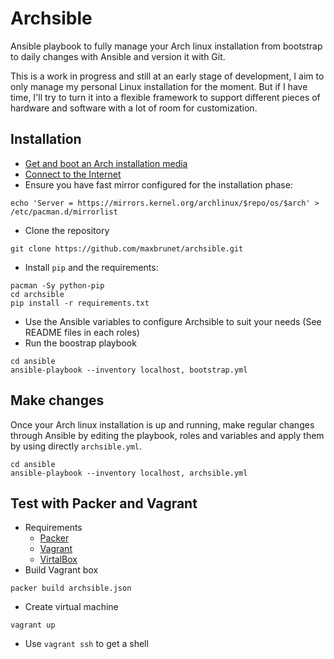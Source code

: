 # Archsible

Ansible playbook to fully manage your Arch linux installation from bootstrap to daily changes with Ansible and version it with Git.

This is a work in progress and still at an early stage of development, I aim to only manage my personal Linux installation for the moment. But if I have time, I'll try to turn it into a flexible framework to support different pieces of hardware and software with a lot of room for customization.

## Installation

* [Get and boot an Arch installation media](https://wiki.archlinux.org/index.php/Getting_and_installing_Arch)
* [Connect to the Internet](https://wiki.archlinux.org/index.php/Installation_guide#Connect_to_the_Internet)
* Ensure you have fast mirror configured for the installation phase:

```shell
echo 'Server = https://mirrors.kernel.org/archlinux/$repo/os/$arch' > /etc/pacman.d/mirrorlist
```

* Clone the repository

```shell
git clone https://github.com/maxbrunet/archsible.git
```

* Install `pip` and the requirements:

```shell
pacman -Sy python-pip
cd archsible
pip install -r requirements.txt
```

* Use the Ansible variables to configure Archsible to suit your needs
  (See README files in each roles)
* Run the boostrap playbook

```shell
cd ansible
ansible-playbook --inventory localhost, bootstrap.yml
```

## Make changes

Once your Arch linux installation is up and running, make regular changes through Ansible by editing the playbook, roles and variables and apply them by using directly `archsible.yml`.

```shell
cd ansible
ansible-playbook --inventory localhost, archsible.yml
```

## Test with Packer and Vagrant

* Requirements
  * [Packer](https://www.packer.io)
  * [Vagrant](https://www.vagrantup.com)
  * [VirtalBox](https://www.virtualbox.org)
* Build Vagrant box

```shell
packer build archsible.json
```

* Create virtual machine

```shell
vagrant up
```

* Use `vagrant ssh` to get a shell
